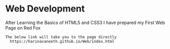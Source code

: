 # Web Development

After Learning the Basics of HTML5 and CSS3 
    I have prepared my First Web Page on Red Fox
    
    
    The below link will take you to the page directly
      https://harinavaneeth.github.io/Web/index.html
      
